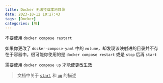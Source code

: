 ```yaml
---
title: Docker 无法挂载本地目录
date: 2023-10-12 10:27:43
tags: [Docker]
categories: [坑]
---
```


不要使用 `docker compose restart`

<!-- more -->

如果你更改了 `docker-compose-yaml` 中的 `volume`，却发现该映射进的目录并不存在于容器中。很可能你使用的是 `docker compose restart` 或是 `stop` 后再 `start`

需要使用 `docker compose up` 才能使更改生效

> 文档中关于 [`start`](https://docs.docker.com/engine/reference/commandline/compose_start/) 和 [`up`](https://docs.docker.com/engine/reference/commandline/compose_up/) 的描述